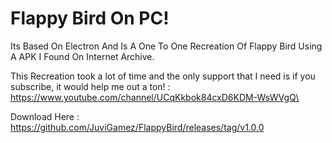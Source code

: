 # Flappy Bird On PC!
Its Based On Electron And Is A One To One Recreation Of Flappy Bird Using A APK I Found On Internet Archive.

This Recreation took a lot of time and the only support that I need is if you subscribe, it would help me out a ton! : https://www.youtube.com/channel/UCqKkbok84cxD6KDM-WsWVgQ\

Download Here : https://github.com/JuviGamez/FlappyBird/releases/tag/v1.0.0

